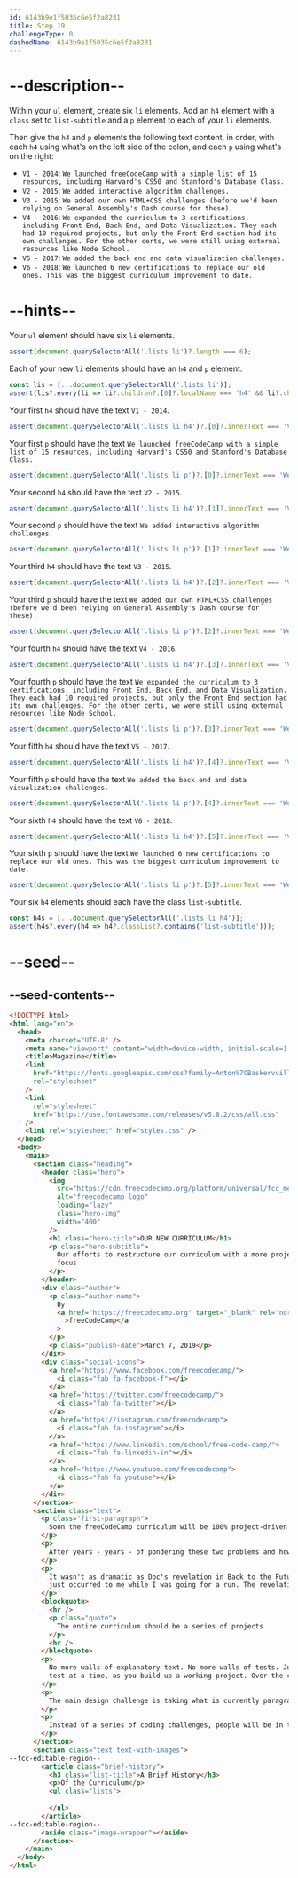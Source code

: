 ```yaml
---
id: 6143b9e1f5035c6e5f2a8231
title: Step 19
challengeType: 0
dashedName: 6143b9e1f5035c6e5f2a8231
---
```


# --description--

Within your `ul` element, create six `li` elements. Add an `h4` element with a `class` set to `list-subtitle` and a `p` element to each of your `li` elements.

Then give the `h4` and `p` elements the following text content, in order, with each `h4` using what's on the left side of the colon, and each `p` using what's on the right:

- `V1 - 2014`: `We launched freeCodeCamp with a simple list of 15 resources, including Harvard's CS50 and Stanford's Database Class.`
- `V2 - 2015`: `We added interactive algorithm challenges.`
- `V3 - 2015`: `We added our own HTML+CSS challenges (before we'd been relying on General Assembly's Dash course for these).`
- `V4 - 2016`: `We expanded the curriculum to 3 certifications, including Front End, Back End, and Data Visualization. They each had 10 required projects, but only the Front End section had its own challenges. For the other certs, we were still using external resources like Node School.`
- `V5 - 2017`: `We added the back end and data visualization challenges.`
- `V6 - 2018`: `We launched 6 new certifications to replace our old ones. This was the biggest curriculum improvement to date.`

# --hints--

Your `ul` element should have six `li` elements.

```js
assert(document.querySelectorAll('.lists li')?.length === 6);
```

Each of your new `li` elements should have an `h4` and `p` element.

```js
const lis = [...document.querySelectorAll('.lists li')];
assert(lis?.every(li => li?.children?.[0]?.localName === 'h4' && li?.children?.[1]?.localName === 'p'));
```

Your first `h4` should have the text `V1 - 2014`.

```js
assert(document.querySelectorAll('.lists li h4')?.[0]?.innerText === 'V1 - 2014');
```

Your first `p` should have the text `We launched freeCodeCamp with a simple list of 15 resources, including Harvard's CS50 and Stanford's Database Class.`

```js
assert(document.querySelectorAll('.lists li p')?.[0]?.innerText === 'We launched freeCodeCamp with a simple list of 15 resources, including Harvard\'s CS50 and Stanford\'s Database Class.');
```

Your second `h4` should have the text `V2 - 2015`.

```js
assert(document.querySelectorAll('.lists li h4')?.[1]?.innerText === 'V2 - 2015');
```

Your second `p` should have the text `We added interactive algorithm challenges.`

```js
assert(document.querySelectorAll('.lists li p')?.[1]?.innerText === 'We added interactive algorithm challenges.');
```

Your third `h4` should have the text `V3 - 2015`.

```js
assert(document.querySelectorAll('.lists li h4')?.[2]?.innerText === 'V3 - 2015');
```

Your third `p` should have the text `We added our own HTML+CSS challenges (before we'd been relying on General Assembly's Dash course for these).`

```js
assert(document.querySelectorAll('.lists li p')?.[2]?.innerText === 'We added our own HTML+CSS challenges (before we\'d been relying on General Assembly\'s Dash course for these).');
```

Your fourth `h4` should have the text `V4 - 2016`.

```js
assert(document.querySelectorAll('.lists li h4')?.[3]?.innerText === 'V4 - 2016');
```

Your fourth `p` should have the text `We expanded the curriculum to 3 certifications, including Front End, Back End, and Data Visualization. They each had 10 required projects, but only the Front End section had its own challenges. For the other certs, we were still using external resources like Node School.`

```js
assert(document.querySelectorAll('.lists li p')?.[3]?.innerText === 'We expanded the curriculum to 3 certifications, including Front End, Back End, and Data Visualization. They each had 10 required projects, but only the Front End section had its own challenges. For the other certs, we were still using external resources like Node School.');
```

Your fifth `h4` should have the text `V5 - 2017`.

```js
assert(document.querySelectorAll('.lists li h4')?.[4]?.innerText === 'V5 - 2017');
```

Your fifth `p` should have the text `We added the back end and data visualization challenges.`

```js
assert(document.querySelectorAll('.lists li p')?.[4]?.innerText === 'We added the back end and data visualization challenges.');
```

Your sixth `h4` should have the text `V6 - 2018`.

```js
assert(document.querySelectorAll('.lists li h4')?.[5]?.innerText === 'V6 - 2018');
```

Your sixth `p` should have the text `We launched 6 new certifications to replace our old ones. This was the biggest curriculum improvement to date.`

```js
assert(document.querySelectorAll('.lists li p')?.[5]?.innerText === 'We launched 6 new certifications to replace our old ones. This was the biggest curriculum improvement to date.');
```

Your six `h4` elements should each have the class `list-subtitle`.

```js
const h4s = [...document.querySelectorAll('.lists li h4')];
assert(h4s?.every(h4 => h4?.classList?.contains('list-subtitle')));
```

# --seed--

## --seed-contents--

```html
<!DOCTYPE html>
<html lang="en">
  <head>
    <meta charset="UTF-8" />
    <meta name="viewport" content="width=device-width, initial-scale=1.0" />
    <title>Magazine</title>
    <link
      href="https://fonts.googleapis.com/css?family=Anton%7CBaskervville%7CRaleway&display=swap"
      rel="stylesheet"
    />
    <link
      rel="stylesheet"
      href="https://use.fontawesome.com/releases/v5.8.2/css/all.css"
    />
    <link rel="stylesheet" href="styles.css" />
  </head>
  <body>
    <main>
      <section class="heading">
        <header class="hero">
          <img
            src="https://cdn.freecodecamp.org/platform/universal/fcc_meta_1920X1080-indigo.png"
            alt="freecodecamp logo"
            loading="lazy"
            class="hero-img"
            width="400"
          />
          <h1 class="hero-title">OUR NEW CURRICULUM</h1>
          <p class="hero-subtitle">
            Our efforts to restructure our curriculum with a more project-based
            focus
          </p>
        </header>
        <div class="author">
          <p class="author-name">
            By
            <a href="https://freecodecamp.org" target="_blank" rel="noreferrer"
              >freeCodeCamp</a
            >
          </p>
          <p class="publish-date">March 7, 2019</p>
        </div>
        <div class="social-icons">
          <a href="https://www.facebook.com/freecodecamp/">
            <i class="fab fa-facebook-f"></i>
          </a>
          <a href="https://twitter.com/freecodecamp/">
            <i class="fab fa-twitter"></i>
          </a>
          <a href="https://instagram.com/freecodecamp">
            <i class="fab fa-instagram"></i>
          </a>
          <a href="https://www.linkedin.com/school/free-code-camp/">
            <i class="fab fa-linkedin-in"></i>
          </a>
          <a href="https://www.youtube.com/freecodecamp">
            <i class="fab fa-youtube"></i>
          </a>
        </div>
      </section>
      <section class="text">
        <p class="first-paragraph">
          Soon the freeCodeCamp curriculum will be 100% project-driven learning. Instead of a series of coding challenges, you'll learn through building projects - step by step. Before we get into the details, let me emphasize: we are not changing the certifications. All 6 certifications will still have the same 5 required projects. We are only changing the optional coding challenges.
        </p>
        <p>
          After years - years - of pondering these two problems and how to solve them, I slipped, hit my head on the sink, and when I came to I had a revelation! A vision! A picture in my head! A picture of this! This is what makes time travel possible: the flux capacitor!
        </p>
        <p>
          It wasn't as dramatic as Doc's revelation in Back to the Future. It
          just occurred to me while I was going for a run. The revelation: the entire curriculum should be a series of projects. Instead of individual coding challenges, we'll just have projects, each with their own seamless series of tests. Each test gives you just enough information to figure out how to get it to pass. (And you can view hints if that isn't enough.)
        </p>
        <blockquote>
          <hr />
          <p class="quote">
            The entire curriculum should be a series of projects
          </p>
          <hr />
        </blockquote>
        <p>
          No more walls of explanatory text. No more walls of tests. Just one
          test at a time, as you build up a working project. Over the course of passing thousands of tests, you build up projects and your own understanding of coding fundamentals. There is no transition between lessons and projects, because the lessons themselves are baked into projects. And there's plenty of repetition to help you retain everything because - hey - building projects in real life has plenty of repetition.
        </p>
        <p>
          The main design challenge is taking what is currently paragraphs of explanation and instructions and packing them into a single test description text. Each project will involve dozens of tests like this. People will be coding the entire time, rather than switching back and forth from "reading mode" to "coding mode".
        </p>
        <p>
          Instead of a series of coding challenges, people will be in their code editor passing one test after another, quickly building up a project. People will get into a real flow state, similar to what they experience when they build the required projects at the end of each certification. They'll get that sense of forward progress right from the beginning. And freeCodeCamp will be a much smoother experience.
        </p>
      </section>
      <section class="text text-with-images">
--fcc-editable-region--
        <article class="brief-history">
          <h3 class="list-title">A Brief History</h3>
          <p>Of the Curriculum</p>
          <ul class="lists">
          
          </ul>
        </article>
--fcc-editable-region--
        <aside class="image-wrapper"></aside>
      </section>
    </main>
  </body>
</html>
```

```css

```
